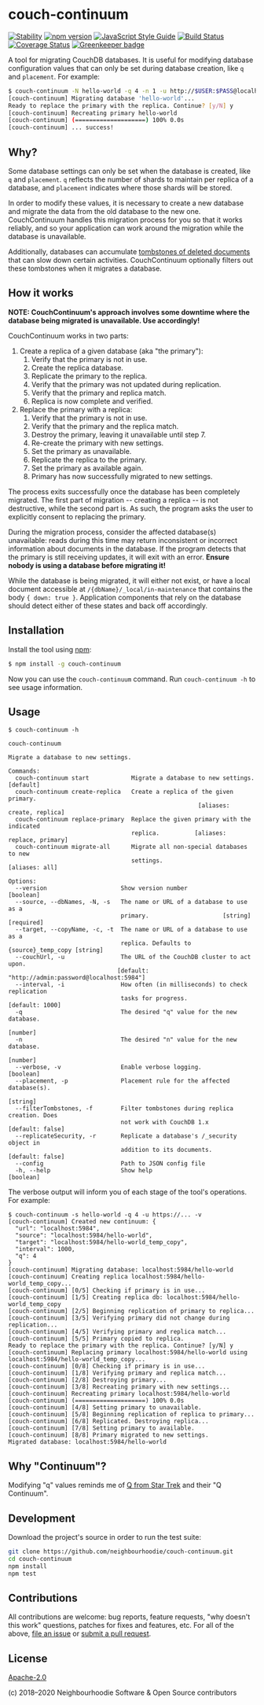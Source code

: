 # couch-continuum

[![Stability](https://img.shields.io/badge/stability-stable-green.svg?style=flat-square)](https://nodejs.org/api/documentation.html#documentation_stability_index)
[![npm version](https://img.shields.io/npm/v/couch-continuum.svg?style=flat-square)](https://www.npmjs.com/package/couch-continuum)
[![JavaScript Style Guide](https://img.shields.io/badge/code_style-standard-brightgreen.svg?style=flat-square)](https://standardjs.com)
[![Build Status](https://img.shields.io/travis/neighbourhoodie/couch-continuum/master.svg?style=flat-square)](https://travis-ci.org/neighbourhoodie/couch-continuum)
[![Coverage Status](https://img.shields.io/coveralls/github/neighbourhoodie/couch-continuum.svg?style=flat-square)](https://coveralls.io/github/neighbourhoodie/couch-continuum?branch=master)
[![Greenkeeper badge](https://badges.greenkeeper.io/neighbourhoodie/couch-continuum.svg)](https://greenkeeper.io/)

A tool for migrating CouchDB databases. It is useful for modifying database configuration values that can only be set during database creation, like `q` and `placement`. For example:

```bash
$ couch-continuum -N hello-world -q 4 -n 1 -u http://$USER:$PASS@localhost:5984
[couch-continuum] Migrating database 'hello-world'...
Ready to replace the primary with the replica. Continue? [y/N] y
[couch-continuum] Recreating primary hello-world
[couch-continuum] (====================) 100% 0.0s
[couch-continuum] ... success!
```

## Why?

Some database settings can only be set when the database is created, like `q` and `placement`. `q` reflects the number of shards to maintain per replica of a database, and `placement` indicates where those shards will be stored.

In order to modify these values, it is necessary to create a new database and migrate the data from the old database to the new one. CouchContinuum handles this migration process for you so that it works reliably, and so your application can work around the migration while the database is unavailable.

Additionally, databases can accumulate [tombstones of deleted documents](http://docs.couchdb.org/en/latest/api/document/common.html#delete--db-docid) that can slow down certain activities. CouchContinuum optionally filters out these tombstones when it migrates a database.

## How it works

**NOTE: CouchContinuum's approach involves some downtime where the database being migrated is unavailable. Use accordingly!**

CouchContinuum works in two parts:

1. Create a replica of a given database (aka "the primary"):
    1. Verify that the primary is not in use.
    2. Create the replica database.
    3. Replicate the primary to the replica.
    4. Verify that the primary was not updated during replication.
    5. Verify that the primary and replica match.
    6. Replica is now complete and verified.
2. Replace the primary with a replica:
    1. Verify that the primary is not in use.
    2. Verify that the primary and the replica match.
    3. Destroy the primary, leaving it unavailable until step 7.
    4. Re-create the primary with new settings.
    5. Set the primary as unavailable.
    6. Replicate the replica to the primary.
    7. Set the primary as available again.
    8. Primary has now successfully migrated to new settings.

The process exits successfully once the database has been completely migrated. The first part of migration -- creating a replica -- is not destructive, while the second part is. As such, the program asks the user to explicitly consent to replacing the primary.

During the migration process, consider the affected database(s) unavailable: reads during this time may return inconsistent or incorrect information about documents in the database. If the program detects that the primary is still receiving updates, it will exit with an error. **Ensure nobody is using a database before migrating it!**

While the database is being migrated, it will either not exist, or have a local document accessible at `/{dbName}/_local/in-maintenance` that contains the body `{ down: true }`. Application components that rely on the database should detect either of these states and back off accordingly.

## Installation

Install the tool using [npm](https://www.npmjs.com/):

```bash
$ npm install -g couch-continuum
```

Now you can use the `couch-continuum` command. Run `couch-continuum -h` to see usage information.

## Usage

```
$ couch-continuum -h

couch-continuum

Migrate a database to new settings.

Commands:
  couch-continuum start            Migrate a database to new settings. [default]
  couch-continuum create-replica   Create a replica of the given primary.
                                                      [aliases: create, replica]
  couch-continuum replace-primary  Replace the given primary with the indicated
                                   replica.          [aliases: replace, primary]
  couch-continuum migrate-all      Migrate all non-special databases to new
                                   settings.                      [aliases: all]

Options:
  --version                     Show version number                    [boolean]
  --source, --dbNames, -N, -s   The name or URL of a database to use as a
                                primary.                     [string] [required]
  --target, --copyName, -c, -t  The name or URL of a database to use as a
                                replica. Defaults to {source}_temp_copy [string]
  --couchUrl, -u                The URL of the CouchDB cluster to act upon.
                               [default: "http://admin:password@localhost:5984"]
  --interval, -i                How often (in milliseconds) to check replication
                                tasks for progress.              [default: 1000]
  -q                            The desired "q" value for the new database.
                                                                        [number]
  -n                            The desired "n" value for the new database.
                                                                        [number]
  --verbose, -v                 Enable verbose logging.                [boolean]
  --placement, -p               Placement rule for the affected database(s).
                                                                        [string]
  --filterTombstones, -f        Filter tombstones during replica creation. Does
                                not work with CouchDB 1.x       [default: false]
  --replicateSecurity, -r       Replicate a database's /_security object in
                                addition to its documents.      [default: false]
  --config                      Path to JSON config file
  -h, --help                    Show help                              [boolean]
```

The verbose output will inform you of each stage of the tool's operations. For example:

```
$ couch-continuum -s hello-world -q 4 -u https://... -v
[couch-continuum] Created new continuum: {
  "url": "localhost:5984",
  "source": "localhost:5984/hello-world",
  "target": "localhost:5984/hello-world_temp_copy",
  "interval": 1000,
  "q": 4
}
[couch-continuum] Migrating database: localhost:5984/hello-world
[couch-continuum] Creating replica localhost:5984/hello-world_temp_copy...
[couch-continuum] [0/5] Checking if primary is in use...
[couch-continuum] [1/5] Creating replica db: localhost:5984/hello-world_temp_copy
[couch-continuum] [2/5] Beginning replication of primary to replica...
[couch-continuum] [3/5] Verifying primary did not change during replication...
[couch-continuum] [4/5] Verifying primary and replica match...
[couch-continuum] [5/5] Primary copied to replica.
Ready to replace the primary with the replica. Continue? [y/N] y
[couch-continuum] Replacing primary localhost:5984/hello-world using localhost:5984/hello-world_temp_copy...
[couch-continuum] [0/8] Checking if primary is in use...
[couch-continuum] [1/8] Verifying primary and replica match...
[couch-continuum] [2/8] Destroying primary...
[couch-continuum] [3/8] Recreating primary with new settings...
[couch-continuum] Recreating primary localhost:5984/hello-world
[couch-continuum] (====================) 100% 0.0s
[couch-continuum] [4/8] Setting primary to unavailable.
[couch-continuum] [5/8] Beginning replication of replica to primary...
[couch-continuum] [6/8] Replicated. Destroying replica...
[couch-continuum] [7/8] Setting primary to available.
[couch-continuum] [8/8] Primary migrated to new settings.
Migrated database: localhost:5984/hello-world
```

## Why "Continuum"?

Modifying "q" values reminds me of [Q from Star Trek](https://en.wikipedia.org/wiki/Q_%28Star_Trek%29) and their "Q Continuum".

## Development

Download the project's source in order to run the test suite:

```bash
git clone https://github.com/neighbourhoodie/couch-continuum.git
cd couch-continuum
npm install
npm test
```

## Contributions

All contributions are welcome: bug reports, feature requests, "why doesn't this work" questions, patches for fixes and features, etc. For all of the above, [file an issue](https://github.com/neighbourhoodie/couch-continuum/issues) or [submit a pull request](https://github.com/neighbourhoodie/couch-continuum/pulls).

## License

[Apache-2.0](https://www.apache.org/licenses/LICENSE-2.0)

(c) 2018–2020 Neighbourhoodie Software & Open Source contributors
